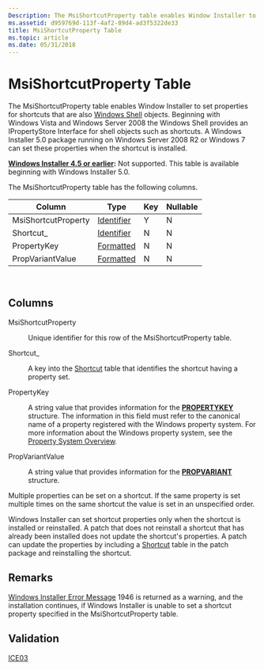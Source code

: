 ```yaml
---
Description: The MsiShortcutProperty table enables Window Installer to set properties for shortcuts that are also Windows Shell objects.
ms.assetid: d959769d-113f-4af2-89d4-ad3f5322de33
title: MsiShortcutProperty Table
ms.topic: article
ms.date: 05/31/2018
---
```


# MsiShortcutProperty Table

The MsiShortcutProperty table enables Window Installer to set properties for shortcuts that are also [Windows Shell](https://msdn.microsoft.com/library/Bb773177(v=VS.85).aspx) objects. Beginning with Windows Vista and Windows Server 2008 the Windows Shell provides an IPropertyStore Interface for shell objects such as shortcuts. A Windows Installer 5.0 package running on Windows Server 2008 R2 or Windows 7 can set these properties when the shortcut is installed.

**[Windows Installer 4.5 or earlier](not-supported-in-windows-installer-4-5.md):** Not supported. This table is available beginning with Windows Installer 5.0.

The MsiShortcutProperty table has the following columns.



| Column              | Type                         | Key | Nullable |
|---------------------|------------------------------|-----|----------|
| MsiShortcutProperty | [Identifier](identifier.md) | Y   | N        |
| Shortcut\_          | [Identifier](identifier.md) | N   | N        |
| PropertyKey         | [Formatted](formatted.md)   | N   | N        |
| PropVariantValue    | [Formatted](formatted.md)   | N   | N        |



 

## Columns

<dl> <dt>

<span id="MsiShortcutProperty"></span><span id="msishortcutproperty"></span><span id="MSISHORTCUTPROPERTY"></span>MsiShortcutProperty
</dt> <dd>

Unique identifier for this row of the MsiShortcutProperty table.

</dd> <dt>

<span id="Shortcut_"></span><span id="shortcut_"></span><span id="SHORTCUT_"></span>Shortcut\_
</dt> <dd>

A key into the [Shortcut](shortcut-table.md) table that identifies the shortcut having a property set.

</dd> <dt>

<span id="PropertyKey"></span><span id="propertykey"></span><span id="PROPERTYKEY"></span>PropertyKey
</dt> <dd>

A string value that provides information for the [**PROPERTYKEY**](https://msdn.microsoft.com/library/Bb773381(v=VS.85).aspx) structure. The information in this field must refer to the canonical name of a property registered with the Windows property system. For more information about the Windows property system, see the [Property System Overview](https://msdn.microsoft.com/library/Bb776909(v=VS.85).aspx).

</dd> <dt>

<span id="PropVariantValue"></span><span id="propvariantvalue"></span><span id="PROPVARIANTVALUE"></span>PropVariantValue
</dt> <dd>

A string value that provides information for the [**PROPVARIANT**](https://msdn.microsoft.com/en-us/library/Aa380072(v=VS.85).aspx) structure.

</dd> </dl>

Multiple properties can be set on a shortcut. If the same property is set multiple times on the same shortcut the value is set in an unspecified order.

Windows Installer can set shortcut properties only when the shortcut is installed or reinstalled. A patch that does not reinstall a shortcut that has already been installed does not update the shortcut's properties. A patch can update the properties by including a [Shortcut](shortcut-table.md) table in the patch package and reinstalling the shortcut.

## Remarks

[Windows Installer Error Message](windows-installer-error-messages.md) 1946 is returned as a warning, and the installation continues, if Windows Installer is unable to set a shortcut property specified in the MsiShortcutProperty table.

## Validation

<dl>

[ICE03](ice03.md)  
</dl>

 

 



